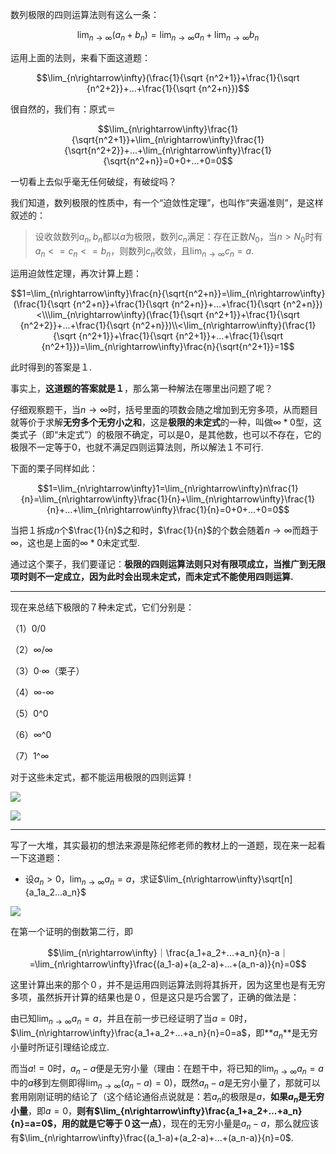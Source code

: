 数列极限的四则运算法则有这么一条：<br>

$$\lim_{n\rightarrow\infty}(a_n+b_n)=\lim_{n\rightarrow\infty}a_n+\lim_{n\rightarrow\infty}b_n$$

运用上面的法则，来看下面这道题：<br>

$$\lim_{n\rightarrow\infty}(\frac{1}{\sqrt {n^2+1}}+\frac{1}{\sqrt {n^2+2}}+...+\frac{1}{\sqrt {n^2+n}})$$

很自然的，我们有：原式＝

$$\lim_{n\rightarrow\infty}\frac{1}{\sqrt{n^2+1}}+\lim_{n\rightarrow\infty}\frac{1}{\sqrt{n^2+2}}+...+\lim_{n\rightarrow\infty}\frac{1}{\sqrt{n^2+n}}=0+0+...+0=0$$

一切看上去似乎毫无任何破绽，有破绽吗？<br>

我们知道，数列极限的性质中，有一个“迫敛性定理”，也叫作“夹逼准则”，是这样叙述的：<br>

> 设收敛数列${a_n},b_n$都以$a$为极限，数列$c_n$满足：存在正数$N_0$，当$n>N_0$时有$a_n<=c_n<=b_n$，则数列$c_n$收敛，且$\lim_{n\rightarrow\infty}{c_n}=a$.



运用迫敛性定理，再次计算上题：<br>

$$1=\lim_{n\rightarrow\infty}\frac{n}{\sqrt{n^2+n}}=\lim_{n\rightarrow\infty}(\frac{1}{\sqrt {n^2+n}}+\frac{1}{\sqrt {n^2+n}}+...+\frac{1}{\sqrt {n^2+n}})<\\\lim_{n\rightarrow\infty}(\frac{1}{\sqrt {n^2+1}}+\frac{1}{\sqrt {n^2+2}}+...+\frac{1}{\sqrt {n^2+n}})\\<\lim_{n\rightarrow\infty}(\frac{1}{\sqrt {n^2+1}}+\frac{1}{\sqrt {n^2+1}}+...+\frac{1}{\sqrt {n^2+1}})=\lim_{n\rightarrow\infty}\frac{n}{\sqrt{n^2+1}}=1$$

此时得到的答案是１.<br>

事实上，**这道题的答案就是１**，那么第一种解法在哪里出问题了呢？<br>

仔细观察题干，当$n\rightarrow\infty$时，括号里面的项数会随之增加到无穷多项，从而题目就等价于求解**无穷多个无穷小之和**，这是**极限的未定式**的一种，叫做$\infty*0$型，这类式子（即“未定式”）的极限不确定，可以是0，是其他数，也可以不存在，它的极限不一定等于0，也就不满足四则运算法则，所以解法１不可行.<br>

下面的栗子同样如此：<br>

$$1=\lim_{n\rightarrow\infty}1=\lim_{n\rightarrow\infty}n\frac{1}{n}=\lim_{n\rightarrow\infty}\frac{1}{n}+\lim_{n\rightarrow\infty}\frac{1}{n}+...+\lim_{n\rightarrow\infty}\frac{1}{n}=0+0+...+0=0$$

当把１拆成$n$个$\frac{1}{n}$之和时，$\frac{1}{n}$的个数会随着$n\rightarrow\infty$而趋于$\infty$，这也是上面的$\infty*0$未定式型.<br>



通过这个栗子，我们要谨记：**极限的四则运算法则只对有限项成立，当推广到无限项时则不一定成立，因为此时会出现未定式，而未定式不能使用四则运算.**<br>

***

现在来总结下极限的７种未定式，它们分别是：<br>

（1）0/0



（2）∞/∞



（3）0·∞（栗子）



（4）∞-∞



（5）0^0



（6）∞^0



（7）1^∞



对于这些未定式，都不能运用极限的四则运算！<br>

![](/home/fantasy/Desktop/sxfx/1.jpg)

![](/home/fantasy/Desktop/sxfx/2.jpg)

***

写了一大堆，其实最初的想法来源是陈纪修老师的教材上的一道题，现在来一起看一下这道题：<br>

* 设$a_n>0$，$\lim_{n\rightarrow\infty}a_n=a$，求证$\lim_{n\rightarrow\infty}\sqrt[n]{a_1a_2...a_n}$

![](/home/fantasy/Desktop/sxfx/3.jpg)<br>

在第一个证明的倒数第二行，即

$$\lim_{n\rightarrow\infty}｜\frac{a_1+a_2+...+a_n}{n}-a｜=\lim_{n\rightarrow\infty}\frac{(a_1-a)+(a_2-a)+...+(a_n-a)}{n}=0$$

这里计算出来的那个０，并不是运用四则运算法则将其拆开，因为这里也是有无穷多项，虽然拆开计算的结果也是０，但是这只是巧合罢了，正确的做法是：<br>

由已知$\lim_{n\rightarrow\infty}a_n=a$，并且在前一步已经证明了当$a=0$时，$\lim_{n\rightarrow\infty}\frac{a_1+a_2+...+a_n}{n}=0=a$，即**$a_n$**是无穷小量时所证引理结论成立.<br>

而当$a!=0$时，$a_n-a$便是无穷小量（理由：在题干中，将已知的$\lim_{n\rightarrow\infty}a_n=a$中的$a$移到左侧即得$\lim_{n\rightarrow\infty}(a_n-a)=0$)，既然$a_n-a$是无穷小量了，那就可以套用刚刚证明的结论了（这个结论通俗点说就是：若$a_n$的极限是$a$，**如果$a_n$是无穷小量**，即$a=0$，**则有$\lim_{n\rightarrow\infty}\frac{a_1+a_2+...+a_n}{n}=a=0$，用的就是它等于０这一点）**，现在的无穷小量是$a_n-a$，那么就应该有$\lim_{n\rightarrow\infty}\frac{(a_1-a)+(a_2-a)+...+(a_n-a)}{n}=0$.